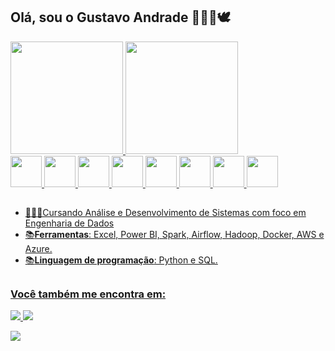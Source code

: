 ## Olá, sou o Gustavo Andrade 👨‍👩‍👦🕊

<div>
<a href="https://github.com/andradegus99">
<img loading="lazy" height="180em" src="https://github-readme-stats.vercel.app/api/top-langs/?username=andradegus99&layout=compact&langs_count=7&theme=radical"/>
<img loading="lazy" height="180em" src="https://github-readme-stats.vercel.app/api?username=andradegus99&show_icons=true&theme=radical&include_all_commits=true&count_private=true"/>
</div>  

<div style="display: inline"> 
  <img width='50' height='50' src="https://cdn.jsdelivr.net/gh/devicons/devicon@latest/icons/python/python-original.svg" />
  <img width='50' height='50' src="https://cdn.jsdelivr.net/gh/devicons/devicon@latest/icons/azuresqldatabase/azuresqldatabase-original.svg" />
  <img width='50' height='50' src="https://cdn.jsdelivr.net/gh/devicons/devicon@latest/icons/docker/docker-original-wordmark.svg" />
  <img width='50' height='50' src="https://cdn.jsdelivr.net/gh/devicons/devicon@latest/icons/apacheairflow/apacheairflow-original-wordmark.svg" />
  <img width='50' height='50' src="https://cdn.jsdelivr.net/gh/devicons/devicon@latest/icons/hadoop/hadoop-original-wordmark.svg" /> 
  <img width='50' height='50' src="https://cdn.jsdelivr.net/gh/devicons/devicon@latest/icons/amazonwebservices/amazonwebservices-plain-wordmark.svg" />
  <img width='50' height='50' src="https://cdn.jsdelivr.net/gh/devicons/devicon@latest/icons/html5/html5-original-wordmark.svg" />
  <img width='50' height='50' src="https://cdn.jsdelivr.net/gh/devicons/devicon@latest/icons/css3/css3-original-wordmark.svg" />
</div> 

## 
- 👨🏻‍🎓Cursando Análise e Desenvolvimento de Sistemas com foco em Engenharia de Dados
- 📚**Ferramentas**: Excel, Power BI, Spark, Airflow, Hadoop, Docker, AWS e Azure.
- 📚**Linguagem de programação**: Python e SQL.

##

### Você também me encontra em:
<a href="https://www.linkedin.com/in/gustavo-andrade-993095349/" target="_blank"> 
  <img src="https://img.shields.io/badge/linkedin-%230077B5.svg?style=for-the-badge&logo=linkedin&logoColor=white" />
</a> 

<a href="https://api.whatsapp.com/send/?phone=5511968561740&text&type=phone_number&app_absent=0" target="_blank" /> 
  <img src="https://img.shields.io/badge/WhatsApp-25D366?style=for-the-badge&logo=whatsapp&logoColor=white" />
</a> 

 <a href = "mailto:gustavo178andrade99@gmail.com" target="_blank"><img src="https://img.shields.io/badge/-Gmail-%23333?style=for-the-badge&logo=gmail&logoColor=white" target="_blank"></a>
